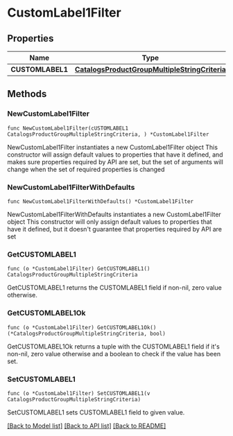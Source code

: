 # CustomLabel1Filter

## Properties

Name | Type | Description | Notes
------------ | ------------- | ------------- | -------------
**CUSTOMLABEL1** | [**CatalogsProductGroupMultipleStringCriteria**](CatalogsProductGroupMultipleStringCriteria.md) |  | 

## Methods

### NewCustomLabel1Filter

`func NewCustomLabel1Filter(cUSTOMLABEL1 CatalogsProductGroupMultipleStringCriteria, ) *CustomLabel1Filter`

NewCustomLabel1Filter instantiates a new CustomLabel1Filter object
This constructor will assign default values to properties that have it defined,
and makes sure properties required by API are set, but the set of arguments
will change when the set of required properties is changed

### NewCustomLabel1FilterWithDefaults

`func NewCustomLabel1FilterWithDefaults() *CustomLabel1Filter`

NewCustomLabel1FilterWithDefaults instantiates a new CustomLabel1Filter object
This constructor will only assign default values to properties that have it defined,
but it doesn't guarantee that properties required by API are set

### GetCUSTOMLABEL1

`func (o *CustomLabel1Filter) GetCUSTOMLABEL1() CatalogsProductGroupMultipleStringCriteria`

GetCUSTOMLABEL1 returns the CUSTOMLABEL1 field if non-nil, zero value otherwise.

### GetCUSTOMLABEL1Ok

`func (o *CustomLabel1Filter) GetCUSTOMLABEL1Ok() (*CatalogsProductGroupMultipleStringCriteria, bool)`

GetCUSTOMLABEL1Ok returns a tuple with the CUSTOMLABEL1 field if it's non-nil, zero value otherwise
and a boolean to check if the value has been set.

### SetCUSTOMLABEL1

`func (o *CustomLabel1Filter) SetCUSTOMLABEL1(v CatalogsProductGroupMultipleStringCriteria)`

SetCUSTOMLABEL1 sets CUSTOMLABEL1 field to given value.



[[Back to Model list]](../README.md#documentation-for-models) [[Back to API list]](../README.md#documentation-for-api-endpoints) [[Back to README]](../README.md)


